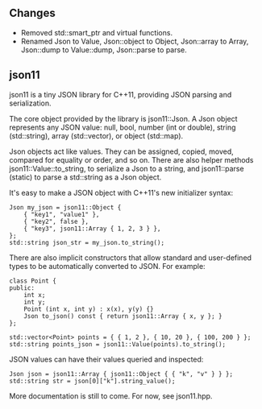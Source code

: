 Changes
-----

 * Removed std::smart_ptr and virtual functions.
 * Renamed Json to Value, Json::object to Object, Json::array to Array, Json::dump to Value::dump, Json::parse to parse.


json11
------

json11 is a tiny JSON library for C++11, providing JSON parsing and serialization.

The core object provided by the library is json11::Json. A Json object represents any JSON
value: null, bool, number (int or double), string (std::string), array (std::vector), or
object (std::map).

Json objects act like values. They can be assigned, copied, moved, compared for equality or
order, and so on. There are also helper methods json11::Value::to_string, to serialize a Json to a string, and
json11::parse (static) to parse a std::string as a Json object.

It's easy to make a JSON object with C++11's new initializer syntax:

    Json my_json = json11::Object {
        { "key1", "value1" },
        { "key2", false },
        { "key3", json11::Array { 1, 2, 3 } },
    };
    std::string json_str = my_json.to_string();

There are also implicit constructors that allow standard and user-defined types to be
automatically converted to JSON. For example:

    class Point {
    public:
        int x;
        int y;
        Point (int x, int y) : x(x), y(y) {}
        Json to_json() const { return json11::Array { x, y }; }
    };

    std::vector<Point> points = { { 1, 2 }, { 10, 20 }, { 100, 200 } };
    std::string points_json = json11::Value(points).to_string();

JSON values can have their values queried and inspected:

    Json json = json11::Array { json11::Object { { "k", "v" } } };
    std::string str = json[0]["k"].string_value();

More documentation is still to come. For now, see json11.hpp.
